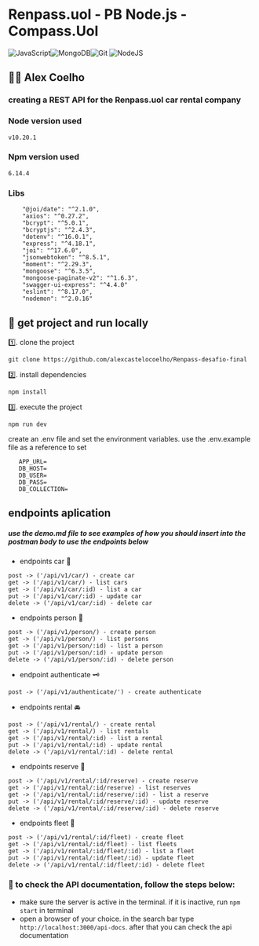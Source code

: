 #  Renpass.uol - PB Node.js - Compass.Uol
![JavaScript](https://img.shields.io/badge/javascript-%23323330.svg?style=for-the-badge&logo=javascript&logoColor=%23F7DF1E)![MongoDB](https://img.shields.io/badge/MongoDB-%234ea94b.svg?style=for-the-badge&logo=mongodb&logoColor=white)![Git](https://img.shields.io/badge/git-%23F05033.svg?style=for-the-badge&logo=git&logoColor=white)	![NodeJS](https://img.shields.io/badge/node.js-6DA55F?style=for-the-badge&logo=node.js&logoColor=white)

##  👨‍💻   Alex Coelho 

### creating a REST API for the Renpass.uol car rental company 
### Node version used
```
v10.20.1
```
### Npm version used
```
6.14.4
```
### Libs
```
    "@joi/date": "^2.1.0",
    "axios": "^0.27.2",
    "bcrypt": "^5.0.1",
    "bcryptjs": "^2.4.3",
    "dotenv": "^16.0.1",
    "express": "^4.18.1",
    "joi": "^17.6.0",
    "jsonwebtoken": "^8.5.1",
    "moment": "^2.29.3",
    "mongoose": "^6.3.5",
    "mongoose-paginate-v2": "^1.6.3",
    "swagger-ui-express": "^4.4.0"
    "eslint": "^8.17.0",
    "nodemon": "^2.0.16"
````

## :beginner: get project and run locally
1️⃣. clone the project
 ```
 git clone https://github.com/alexcastelocoelho/Renpass-desafio-final
 ```
2️⃣. install dependencies
 ```
 npm install
 ```
3️⃣. execute the project
 ```
 npm run dev
 ```
create an .env file and set the environment variables. use the .env.example file as a reference to set
 ```
    APP_URL=
    DB_HOST=
    DB_USER=
    DB_PASS=
    DB_COLLECTION=

 ```
 
## endpoints aplication 
##### use the demo.md file to see examples of how you should insert into the postman body to use the endpoints below

* endpoints car :car:
 ```
 post -> ('/api/v1/car/) - create car
 get -> ('/api/v1/car/) - list cars
 get -> ('/api/v1/car/:id) - list a car
 put -> ('/api/v1/car/:id) - update car
 delete -> ('/api/v1/car/:id) - delete car
 ```
 * endpoints person 👨
 ```
 post -> ('/api/v1/person/) - create person
 get -> ('/api/v1/person/) - list persons
 get -> ('/api/v1/person/:id) - list a person
 put -> ('/api/v1/person/:id) - update person
 delete -> ('/api/v1/person/:id) - delete person
 ```
* endpoint authenticate :old_key:
```
post -> ('/api/v1/authenticate/') - create authenticate
``` 

 * endpoints rental 🚘
 ```
 post -> ('/api/v1/rental/) - create rental
 get -> ('/api/v1/rental/) - list rentals
 get -> ('/api/v1/rental/:id) - list a rental
 put -> ('/api/v1/rental/:id) - update rental
 delete -> ('/api/v1/rental/:id) - delete rental
 ```

 * endpoints reserve 📄
 ```
 post -> ('/api/v1/rental/:id/reserve) - create reserve
 get -> ('/api/v1/rental/:id/reserve) - list reserves
 get -> ('/api/v1/rental/:id/reserve/:id) - list a reserve
 put -> ('/api/v1/rental/:id/reserve/:id) - update reserve
 delete -> ('/api/v1/rental/:id/reserve/:id) - delete reserve
 ```

  * endpoints fleet 🚥
 ```
 post -> ('/api/v1/rental/:id/fleet) - create fleet
 get -> ('/api/v1/rental/:id/fleet) - list fleets
 get -> ('/api/v1/rental/:id/fleet/:id) - list a fleet
 put -> ('/api/v1/rental/:id/fleet/:id) - update fleet
 delete -> ('/api/v1/rental/:id/fleet/:id) - delete fleet
 ```




### :scroll: to check the API documentation, follow the steps below:
* make sure the server is active in the terminal. if it is inactive, run `npm start` in terminal
* open a browser of your choice. in the search bar type `http://localhost:3000/api-docs`. after that you can check the api documentation